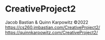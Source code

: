 # CreativeProject2

Jacob Bastian & Quinn Karpowitz ©2022
<br>
https://cs260.jmbastian.com/CreativeProject2/
<br>
https://quinnkarpowitz.com/CreativeProject2/
